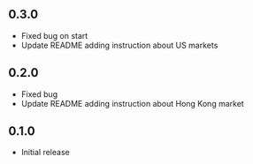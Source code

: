 ## 0.3.0
* Fixed bug on start
* Update README adding instruction about US markets

## 0.2.0
* Fixed bug
* Update README adding instruction about Hong Kong market

## 0.1.0
* Initial release
